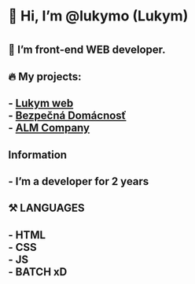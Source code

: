 <h1>👋 Hi, I’m @lukymo (Lukym)<h1>
  <h2>👀 I’m front-end WEB developer.<h2>

   <h2>🔥 My projects:<h2>
     - <a href="https://lukym.cf/" rel="noopener" target="_blank" >Lukym web</a><br>
     - <a href="https://bezpecnadomacnost.sk" rel="noopener" target="_blank" >Bezpečná Domácnosť</a><br>
     - <a href="https://almcompany.sk" rel="noopener" target="_blank" >ALM Company</a>
     
<h2>Information<h2>
- I’m a developer for 2 years<br>
  
<h2>⚒️ LANGUAGES<h2>
- HTML<br>
- CSS<br>
- JS<br>
- BATCH xD<br>
    
   
<!---
lukymo/lukymo is a ✨ special ✨ repository because its `README.md` (this file) appears on your GitHub profile.
You can click the Preview link to take a look at your changes.
--->
